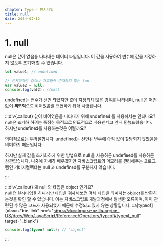 ```yaml
---
chapter: Type - 원시타입
title: null
date: 2024-05-13
---
```


# 1. null

null은 값이 없음을 나타내는 데이터 타입입니다. 이 값을 사용하여 변수에 값을 지정하지 않도록 초기화 할 수 있습니다.

```jsx
let value1; // undefined

// 존재하지만 값이나 자료형이 존재하지 않는 foo
var value2 = null;
console.log(val2); //null
```

undefined는 변수가 선언 되었지만 값이 지정되지 않은 경우를 나타내며, null 은 어떤 값이 **의도적**으로 비어있음을 표현하기 위해 사용합니다.

:::div{.callout}
값이 비어있음을 나타내기 위해 undefined 를 사용해서는 안되나요?  
null은 초기화 하려는 특정한 목적으로 의도적으로 사용한다고 앞서 말씀드렸습니다.  
하지만 undefined를 사용하는것은 어떨까요?

의미적으로는 부적절합니다. undefined는 선언된 변수에 아직 값이 할당되지 않았음을 의미하기 때문입니다.

하지만 실제 값을 초기화하기 위한 방법으로 null 을 사용하든 undefined를 사용하든 상관없습니다. 나중에 자세히 배우겠지만 자바스크립트의 메모리를 관리해주는 프로그램인 가비지컬렉터는 null 과 undefined를 구분하지 않습니다.

:::

:::div{.callout}
왜 null 의 타입은 object 인가요?  
null은 원시타입중 하나지만 타입을 검사해보면 객체 타입을 의미하는 object를 반환하는것을 확인 할 수 있습니다.
이는 자바스크립트 개발과정에서 발생한 오류이며, 이미 관련된 수 많은 코드가 사용되었기 때문에 수정되고 있지 않는 상황입니다.
::a[typeof]{class="btn-link" href="https://developer.mozilla.org/en-US/docs/Web/JavaScript/Reference/Operators/typeof#typeof_null" target="\_blank"}

```jsx
console.log(typeof null); // "object"
```

:::
